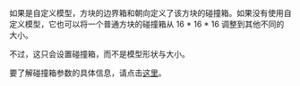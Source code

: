 如果是自定义模型，方块的边界箱和朝向定义了该方块的碰撞箱。如果没有使用自定义模型，它也可以将一个普通方块的碰撞箱从 16 * 16 * 16 调整到其他不同的大小。

不过，这只会设置碰撞箱，而不是模型形状与大小。

要了解碰撞箱参数的具体信息，请点击[这里](https://mcreator.net/wiki/block-dimensions-and-bonding-box)。